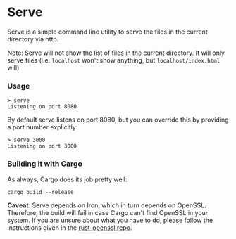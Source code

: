 Serve
=====

Serve is a simple command line utility to serve the files in the current
directory via http.

Note: Serve will not show the list of files in the current directory. It
will only serve files (i.e. `localhost` won't show anything, but
`localhost/index.html` will)

### Usage

```
> serve
Listening on port 8080
```

By default serve listens on port 8080, but you can override this by providing
a port number explicitly:

```
> serve 3000
Listening on port 3000
```

### Building it with Cargo

As always, Cargo does its job pretty well:

```
cargo build --release
```

**Caveat**: Serve depends on Iron, which in turn depends on OpenSSL. Therefore,
the build will fail in case Cargo can't find OpenSSL in your system. If you are
unsure about what you have to do, please follow the instructions given in the
[rust-openssl repo](https://github.com/sfackler/rust-openssl).
